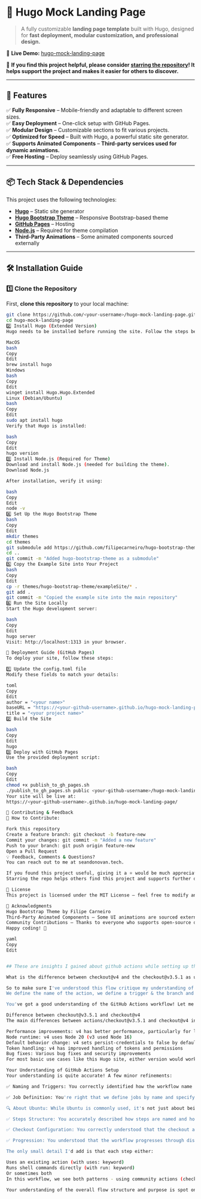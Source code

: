 # 🚀 Hugo Mock Landing Page

> A fully customizable **landing page template** built with Hugo, designed for **fast deployment, modular customization, and professional design.**  

📢 **Live Demo:** [hugo-mock-landing-page](https://<your-github-username>.github.io/hugo-mock-landing-page/)  

🌟 **If you find this project helpful, please consider [starring the repository](#contributing)! It helps support the project and makes it easier for others to discover.**  

---

## 📌 Features

✅ **Fully Responsive** – Mobile-friendly and adaptable to different screen sizes.  
✅ **Easy Deployment** – One-click setup with GitHub Pages.  
✅ **Modular Design** – Customizable sections to fit various projects.  
✅ **Optimized for Speed** – Built with Hugo, a powerful static site generator.  
✅ **Supports Animated Components** – **Third-party services used for dynamic animations.**  
✅ **Free Hosting** – Deploy seamlessly using GitHub Pages.  

---

## 📦 Tech Stack & Dependencies

This project uses the following technologies:

- **[Hugo](https://gohugo.io/)** – Static site generator  
- **[Hugo Bootstrap Theme](https://github.com/filipecarneiro/hugo-bootstrap-theme)** – Responsive Bootstrap-based theme  
- **[GitHub Pages](https://pages.github.com/)** – Hosting  
- **[Node.js](https://nodejs.org/)** – Required for theme compilation  
- **Third-Party Animations** – Some animated components sourced externally  

---

## 🛠 Installation Guide

### 1️⃣ Clone the Repository

First, **clone this repository** to your local machine:
```bash
git clone https://github.com/<your-username>/hugo-mock-landing-page.git
cd hugo-mock-landing-page
2️⃣ Install Hugo (Extended Version)
Hugo needs to be installed before running the site. Follow the steps below for your operating system:

MacOS
bash
Copy
Edit
brew install hugo
Windows
bash
Copy
Edit
winget install Hugo.Hugo.Extended
Linux (Debian/Ubuntu)
bash
Copy
Edit
sudo apt install hugo
Verify that Hugo is installed:

bash
Copy
Edit
hugo version
3️⃣ Install Node.js (Required for Theme)
Download and install Node.js (needed for building the theme).
Download Node.js

After installation, verify it using:

bash
Copy
Edit
node -v
4️⃣ Set Up the Hugo Bootstrap Theme
bash
Copy
Edit
mkdir themes
cd themes
git submodule add https://github.com/filipecarneiro/hugo-bootstrap-theme
cd ..
git commit -m "Added hugo-bootstrap-theme as a submodule"
5️⃣ Copy the Example Site into Your Project
bash
Copy
Edit
cp -r themes/hugo-bootstrap-theme/exampleSite/* .
git add .
git commit -m "Copied the example site into the main repository"
6️⃣ Run the Site Locally
Start the Hugo development server:

bash
Copy
Edit
hugo server
Visit: http://localhost:1313 in your browser.

🚀 Deployment Guide (GitHub Pages)
To deploy your site, follow these steps:

1️⃣ Update the config.toml file
Modify these fields to match your details:

toml
Copy
Edit
author = "<your name>"
baseURL = "https://<your-github-username>.github.io/hugo-mock-landing-page/"
title = "<your project name>"
2️⃣ Build the Site

bash
Copy
Edit
hugo
3️⃣ Deploy with GitHub Pages
Use the provided deployment script:

bash
Copy
Edit
chmod +x publish_to_gh_pages.sh
./publish_to_gh_pages.sh public <your-github-username>/hugo-mock-landing-page
Your site will be live at:
https://<your-github-username>.github.io/hugo-mock-landing-page/

🌟 Contributing & Feedback
👥 How to Contribute:

Fork this repository
Create a feature branch: git checkout -b feature-new
Commit your changes: git commit -m "Added a new feature"
Push to your branch: git push origin feature-new
Open a Pull Request
💡 Feedback, Comments & Questions?
You can reach out to me at seandonovan.tech.

If you found this project useful, giving it a ⭐️ would be much appreciated!
Starring the repo helps others find this project and supports further development.

📜 License
This project is licensed under the MIT License – feel free to modify and use it in your own projects.

📸 Acknowledgments
Hugo Bootstrap Theme by Filipe Carneiro
Third-Party Animated Components – Some UI animations are sourced externally
Community Contributions – Thanks to everyone who supports open-source development!
Happy coding! 🚀

yaml
Copy
Edit


## These are insights I gained about github actions while setting up the autodeploy action:

What is the difference between checkout@v4 and the checkout@v3.5.1 as used in this file?

So to make sure I've understood this flow critique my understanding of how to setup a GitHub action: 
We define the name of the action, we define a trigger & the branch and then we define a job by specifying the name of the job. Then we specify the VM it'll run on. (Ubuntu is preferred because of it's lightweight design) Next we specify steps. We name the step and what it uses. In this case our first step checking the source repo uses the checkout action to check all the files in our repository, then to make our action more specific we gave it details on the hugo specific extension and depth of the check for git history. We then moved to another step.

You've got a good understanding of the GitHub Actions workflow! Let me first address the difference between checkout versions, and then review your understanding.

Difference between checkout@v3.5.1 and checkout@v4
The main differences between actions/checkout@v3.5.1 and checkout@v4 include:

Performance improvements: v4 has better performance, particularly for larger repositories
Node runtime: v4 uses Node 20 (v3 used Node 16)
Default behavior change: v4 sets persist-credentials to false by default
Token handling: v4 has improved handling of tokens and permissions
Bug fixes: Various bug fixes and security improvements
For most basic use cases like this Hugo site, either version would work fine, but v4 is the more current and recommended version.

Your Understanding of GitHub Actions Setup
Your understanding is quite accurate! A few minor refinements:

✅ Naming and Triggers: You correctly identified how the workflow name is defined and how triggers work with branch specifications.

✅ Job Definition: You're right that we define jobs by name and specify the runner environment.

🔍 About Ubuntu: While Ubuntu is commonly used, it's not just about being lightweight - it's about compatibility with common build tools and broad support. GitHub also offers Windows and macOS runners depending on needs.

✅ Steps Structure: You accurately described how steps are named and how they reference actions.

✅ Checkout Configuration: You correctly understood that the checkout action is configured with submodules and fetch-depth to support Hugo-specific requirements.

✅ Progression: You understood that the workflow progresses through distinct steps.

The only small detail I'd add is that each step either:

Uses an existing action (with uses: keyword)
Runs shell commands directly (with run: keyword)
Or sometimes both
In this workflow, we see both patterns - using community actions (checkout, Hugo setup, GitHub Pages deployment) and direct commands (the Hugo build step).

Your understanding of the overall flow structure and purpose is spot on!
